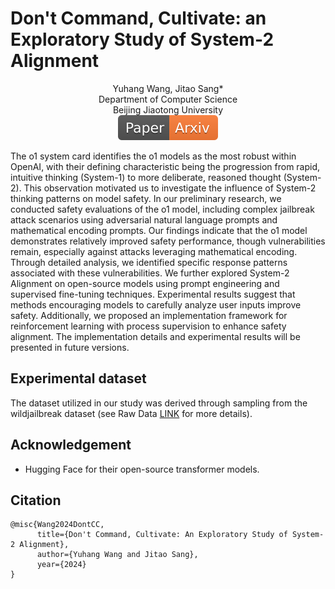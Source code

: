# Don't Command, Cultivate: an Exploratory Study of System-2 Alignment

<div align="center">
Yuhang Wang, Jitao Sang* 
</div>
<div align="center">
Department of Computer Science
</div>
<div align="center">
Beijing Jiaotong University
</div>


<div align="center">
    <a href="https://arxiv.org/pdf/2411.17075"><img src="images/Paper-Arxiv-orange.svg" ></a>
</div>

The o1 system card identifies the o1 models as the most robust within OpenAI, with
their defining characteristic being the progression from rapid, intuitive thinking
(System-1) to more deliberate, reasoned thought (System-2). This observation
motivated us to investigate the influence of System-2 thinking patterns on model
safety.
In our preliminary research, we conducted safety evaluations of the o1 model,
including complex jailbreak attack scenarios using adversarial natural language
prompts and mathematical encoding prompts. Our findings indicate that the o1
model demonstrates relatively improved safety performance, though vulnerabilities
remain, especially against attacks leveraging mathematical encoding. Through
detailed analysis, we identified specific response patterns associated with these
vulnerabilities.
We further explored System-2 Alignment on open-source models using prompt
engineering and supervised fine-tuning techniques. Experimental results suggest
that methods encouraging models to carefully analyze user inputs improve safety.
Additionally, we proposed an implementation framework for reinforcement learning with process supervision to enhance safety alignment. The implementation
details and experimental results will be presented in future versions.


## Experimental dataset
The dataset utilized in our study was derived through sampling from the wildjailbreak dataset (see Raw Data [LINK](https://huggingface.co/datasets/allenai/wildjailbreak) for more details). 



## Acknowledgement
- Hugging Face for their open-source transformer models.

## Citation
```
@misc{Wang2024DontCC,
      title={Don't Command, Cultivate: An Exploratory Study of System-2 Alignment}, 
      author={Yuhang Wang and Jitao Sang},
      year={2024}
}
```

